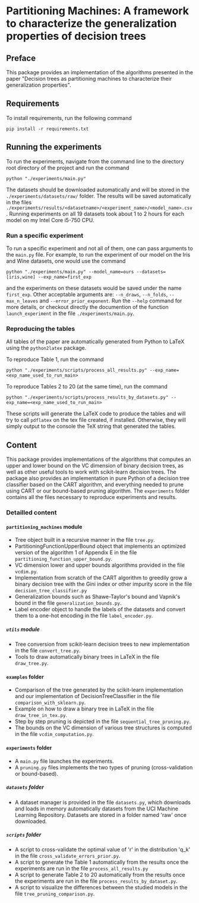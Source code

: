 # Partitioning Machines: A framework to characterize the generalization properties of decision trees

## Preface
This package provides an implementation of the algorithms presented in the paper "Decision trees as partitioning machines to characterize their generalization properties".

## Requirements

To install requirements, run the following command
```
pip install -r requirements.txt
```

## Running the experiments

To run the experiments, navigate from the command line to the directory root directory of the project and run the command
```
python "./experiments/main.py"
```
The datasets should be downloaded automatically and will be stored in the `./experiments/datasets/raw/` folder.
The results will be saved automatically in the files `./experiments/results/<datasetname>/<experiment_name>/<model_name>.csv`.
Running experiments on all 19 datasets took about 1 to 2 hours for each model on my Intel Core i5-750 CPU.

### Run a specific experiment

To run a specific experiment and not all of them, one can pass arguments to the `main.py` file.
For example, to run the experiment of our model on the Iris and Wine datasets, one would use the command
```
python "./experiments/main.py" --model_name=ours --datasets=[iris,wine] --exp_name=first_exp
```
and the experiments on these datasets would be saved under the name `first_exp`. Other acceptable arguments are: `--n_draws`, `--n_folds`, `--max_n_leaves` and `--error_prior_exponent`. Run the `--help` command for more details, or checkout directly the documention of the function `launch_experiment` in the file `./experiments/main.py`.

### Reproducing the tables

All tables of the paper are automatically generated from Python to LaTeX using the `python2latex` package.

To reproduce Table 1, run the command
```
python "./experiments/scripts/process_all_results.py" --exp_name=<exp_name_used_to_run_main>
```

To reproduce Tables 2 to 20 (at the same time), run the command
```
python "./experiments/scripts/process_results_by_datasets.py" --exp_name=<exp_name_used_to_run_main>
```

These scripts will generate the LaTeX code to produce the tables and will try to call `pdflatex` on the tex file created, if installed. Otherwise, they will simply output to the console the TeX string that generated the tables.

## Content

This package provides implementations of the algorithms that computes an upper and lower bound on the VC dimension of binary decision trees, as well as other useful tools to work with scikit-learn decision trees.
The package also provides an implementation in pure Python of a decision tree classifier based on the CART algorithm, and everything needed to prune using CART or our bound-based pruning algorithm. The `experiments` folder contains all the files necessary to reproduce experiments and results.

### Detailled content
#### `partitioning_machines` module
- Tree object built in a recursive manner in the file `tree.py`.
- PartitioningFunctionUpperBound object that implements an optimized version of the algorithm 1 of Appendix E in the file `partitioning_function_upper_bound.py`.
- VC dimension lower and upper bounds algorithms provided in the file `vcdim.py`.
- Implementation from scratch of the CART algorithm to greedily grow a binary decision tree with the Gini index or other impurity score in the file `decision_tree_classifier.py`
- Generalization bounds such as Shawe-Taylor's bound and Vapnik's bound in the file `generalization_bounds.py`.
- Label encoder object to handle the labels of the datasets and convert them to a one-hot encoding in the file `label_encoder.py`.
##### `utils` module
- Tree conversion from scikit-learn decision trees to new implementation in the file `convert_tree.py`.
- Tools to draw automatically binary trees in LaTeX in the file `draw_tree.py`.
#### `examples` folder
- Comparison of the tree generated by the scikit-learn implementation and our implementation of DecisionTreeClassifier in the file `comparison_with_sklearn.py`.
- Example on how to draw a binary tree in LaTeX in the file `draw_tree_in_tex.py`.
- Step by step pruning is depicted in the file `sequential_tree_pruning.py`.
- The bounds on the VC dimension of various tree structures is computed in the file `vcdim_computation.py`.
#### `experiments` folder
- A `main.py` file launches the experiments.
- A `pruning.py` files implements the two types of pruning (cross-validation or bound-based).
##### `datasets` folder
- A dataset manager is provided in the file `datasets.py`, which downloads and loads in memory automatically datasets from the UCI Machine Learning Repository. Datasets are stored in a folder named 'raw' once downloaded.
##### `scripts` folder
- A script to cross-validate the optimal value of 'r' in the distribution 'q_k' in the file `cross_validate_errors_prior.py`.
- A script to generate the Table 1 automatically from the results once the experiments are run in the file `process_all_results.py`
- A script to generate Table 2 to 20 automatically from the results once the experiments are run in the file `process_results_by_dataset.py`.
- A script to visualize the differences between the studied models in the file `tree_pruning_comparison.py`.
